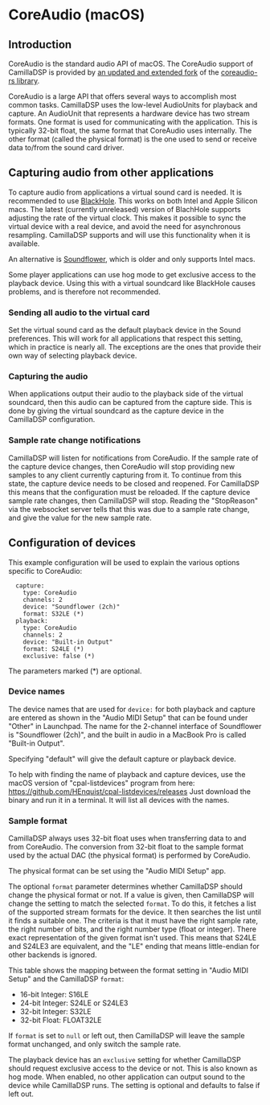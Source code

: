 # CoreAudio (macOS)

## Introduction
CoreAudio is the standard audio API of macOS. 
The CoreAudio support of CamillaDSP is provided by [an updated and extended fork](https://github.com/HEnquist/coreaudio-rs) of the [coreaudio-rs library](https://github.com/RustAudio/coreaudio-rs). 

CoreAudio is a large API that offers several ways to accomplish most common tasks. CamillaDSP uses the low-level AudioUnits for playback and capture. An AudioUnit that represents a hardware device has two stream formats. One format is used for communicating with the application. This is typically 32-bit float, the same format that CoreAudio uses internally. The other format (called the physical format) is the one used to send or receive data to/from the sound card driver. 

## Capturing audio from other applications

To capture audio from applications a virtual sound card is needed. 
It is recommended to use [BlackHole](https://github.com/ExistentialAudio/BlackHole).
This works on both Intel and Apple Silicon macs.
The latest (currently unreleased) version of BlachHole supports adjusting the rate of the virtual clock.
This makes it possible to sync the virtual device with a real device, and avoid the need for asynchronous resampling.
CamillaDSP supports and will use this functionality when it is available.

An alternative is [Soundflower](https://github.com/mattingalls/Soundflower), which is older and only supports Intel macs.

Some player applications can use hog mode to get exclusive access to the playback device. Using this with a virtual soundcard like BlackHole causes problems, and is therefore not recommended.

### Sending all audio to the virtual card
Set the virtual sound card as the default playback device in the Sound preferences. This will work for all applications that respect this setting, which in practice is nearly all. The exceptions are the ones that provide their own way of selecting playback device.

### Capturing the audio
When applications output their audio to the playback side of the virtual soundcard, then this audio can be captured from the capture side.
This is done by giving the virtual soundcard as the capture device in the CamillaDSP configuration.

### Sample rate change notifications
CamillaDSP will listen for notifications from CoreAudio. If the sample rate of the capture device changes, then CoreAudio will stop providing new samples to any client currently capturing from it. To continue from this state, the capture device needs to be closed and reopened. For CamillaDSP this means that the configuration must be reloaded. If the capture device sample rate changes, then CamillaDSP will stop. Reading the "StopReason" via the websocket server tells that this was due to a sample rate change, and give the value for the new sample rate.

## Configuration of devices

This example configuration will be used to explain the various options specific to CoreAudio:
```
  capture:
    type: CoreAudio
    channels: 2
    device: "Soundflower (2ch)"
    format: S32LE (*)
  playback:
    type: CoreAudio
    channels: 2
    device: "Built-in Output"
    format: S24LE (*)
    exclusive: false (*)
```
The parameters marked (*) are optional.

### Device names
The device names that are used for `device:` for both playback and capture are entered as shown in the "Audio MIDI Setup" that can be found under "Other" in Launchpad. 
The name for the 2-channel interface of Soundflower is "Soundflower (2ch)", and the built in audio in a MacBook Pro is called "Built-in Output".

Specifying "default" will give the default capture or playback device.

To help with finding the name of playback and capture devices, use the macOS version of "cpal-listdevices" program from here: https://github.com/HEnquist/cpal-listdevices/releases
Just download the binary and run it in a terminal. It will list all devices with the names.

### Sample format
CamillaDSP always uses 32-bit float uses when transferring data to and from CoreAudio. The conversion from 32-bit float to the sample format used by the actual DAC (the physical format) is performed by CoreAudio.

The physical format can be set using the "Audio MIDI Setup" app.

The optional `format` parameter determines whether CamillaDSP should change the physical format or not. If a value is given, then CamillaDSP will change the setting to match the selected `format`. 
To do this, it fetches a list of the supported stream formats for the device. 
It then searches the list until it finds a suitable one. 
The criteria is that it must have the right sample rate, the right number of bits, 
and the right number type (float or integer). 
There exact representation of the given format isn't used. 
This means that S24LE and S24LE3 are equivalent, and the "LE" ending that means 
little-endian for other backends is ignored.

This table shows the mapping between the format setting in "Audio MIDI Setup" and the CamillaDSP `format`:
- 16-bit Integer: S16LE
- 24-bit Integer: S24LE or S24LE3
- 32-bit Integer: S32LE
- 32-bit Float: FLOAT32LE

If `format` is set to `null` or left out, then CamillaDSP will leave the sample format unchanged, and only switch the sample rate.

The playback device has an `exclusive` setting for whether CamillaDSP should request exclusive
access to the device or not. This is also known as hog mode. When enabled, no other application 
can output sound to the device while CamillaDSP runs. The setting is optional and defaults to false if left out.